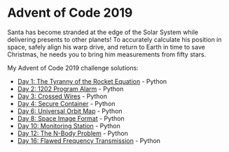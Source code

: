 # Advent of Code 2019

Santa has become stranded at the edge of the Solar System while delivering presents to other planets! To accurately calculate his position in space, safely align his warp drive, and return to Earth in time to save Christmas, he needs you to bring him measurements from fifty stars.

My Advent of Code 2019 challenge solutions:

* [Day 1: The Tyranny of the Rocket Equation](https://github.com/strahlistvan/adventofcode/tree/master/adventofcode2019/day01) - Python
* [Day 2: 1202 Program Alarm](https://github.com/strahlistvan/adventofcode/tree/master/adventofcode2019/day02) - Python
* [Day 3: Crossed Wires](https://github.com/strahlistvan/adventofcode/tree/master/adventofcode2019/day03) - Python
* [Day 4: Secure Container](https://github.com/strahlistvan/adventofcode/tree/master/adventofcode2019/day04) - Python
* [Day 6: Universal Orbit Map](https://github.com/strahlistvan/adventofcode/tree/master/adventofcode2019/day06) - Python
* [Day 8: Space Image Format](https://github.com/strahlistvan/adventofcode/tree/master/adventofcode2019/day08) - Python
* [Day 10: Monitoring Station](https://github.com/strahlistvan/adventofcode/tree/master/adventofcode2019/day10) - Python
* [Day 12: The N-Body Problem](https://github.com/strahlistvan/adventofcode/tree/master/adventofcode2019/day12) - Python
* [Day 16: Flawed Frequency Transmission](https://github.com/strahlistvan/adventofcode/tree/master/adventofcode2019/day12) - Python
